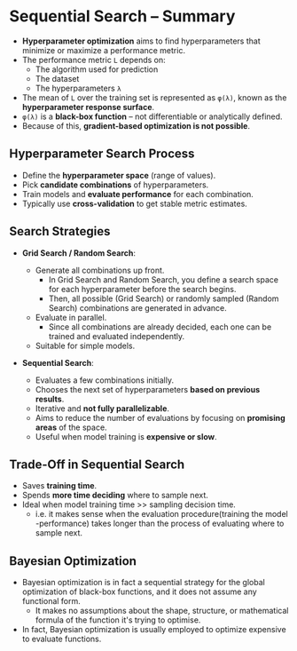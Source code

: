 # Sequential Search – Summary

- **Hyperparameter optimization** aims to find hyperparameters that minimize or maximize a performance metric.
- The performance metric `L` depends on:
  - The algorithm used for prediction
  - The dataset
  - The hyperparameters `λ`
- The mean of `L` over the training set is represented as `φ(λ)`, known as the **hyperparameter response surface**.
- `φ(λ)` is a **black-box function** – not differentiable or analytically defined.
- Because of this, **gradient-based optimization is not possible**.

## Hyperparameter Search Process
- Define the **hyperparameter space** (range of values).
- Pick **candidate combinations** of hyperparameters.
- Train models and **evaluate performance** for each combination.
- Typically use **cross-validation** to get stable metric estimates.

## Search Strategies
- **Grid Search / Random Search**:
  - Generate all combinations up front.
    - In Grid Search and Random Search, you define a search space for each hyperparameter before the search begins.
    - Then, all possible (Grid Search) or randomly sampled (Random Search) combinations are generated in advance.
  - Evaluate in parallel.
    - Since all combinations are already decided, each one can be trained and evaluated independently.
  - Suitable for simple models.

- **Sequential Search**:
  - Evaluates a few combinations initially.
  - Chooses the next set of hyperparameters **based on previous results**.
  - Iterative and **not fully parallelizable**.
  - Aims to reduce the number of evaluations by focusing on **promising areas** of the space.
  - Useful when model training is **expensive or slow**.

## Trade-Off in Sequential Search
- Saves **training time**.
- Spends **more time deciding** where to sample next.
- Ideal when model training time >> sampling decision time.
  - i.e. it makes sense when the evaluation procedure(training the model -performance) takes longer than the process of evaluating where to sample next.


## Bayesian Optimization
- Bayesian optimization is in fact a sequential strategy for the global optimization of black-box functions, and it does not assume any functional form.
   - It makes no assumptions about the shape, structure, or mathematical formula of the function it's trying to optimise.
- In fact, Bayesian optimization is usually employed to optimize expensive to evaluate functions.
